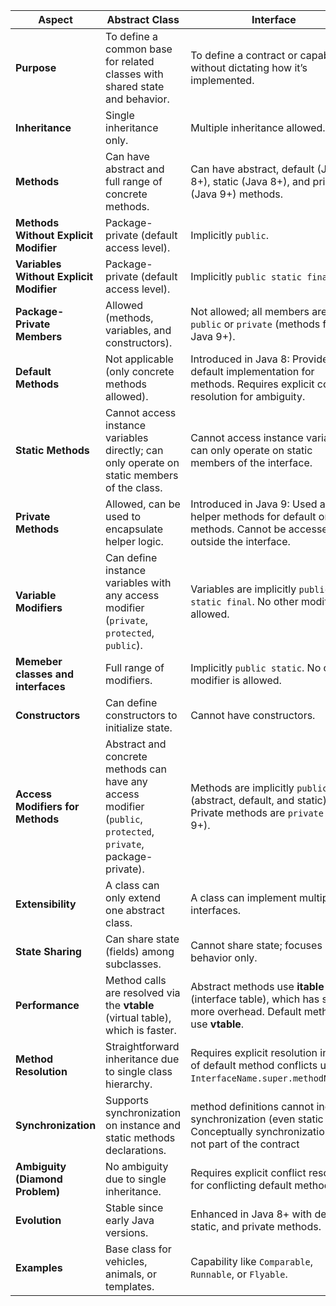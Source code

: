 | **Aspect**                     | **Abstract Class**                                       | **Interface**                                           |
|--------------------------------|----------------------------------------------------------|--------------------------------------------------------|
| **Purpose**                    | To define a common base for related classes with shared state and behavior. | To define a contract or capability without dictating how it’s implemented. |
| **Inheritance**                | Single inheritance only.                                 | Multiple inheritance allowed.                          |
| **Methods**                    | Can have abstract and full range of concrete methods.                 | Can have abstract, default (Java 8+), static (Java 8+), and private (Java 9+) methods. |
| **Methods Without Explicit Modifier** | Package-private (default access level).               | Implicitly `public`.                                   |
| **Variables Without Explicit Modifier** | Package-private (default access level).               | Implicitly `public static final`.                      |
| **Package-Private Members**    | Allowed (methods, variables, and constructors).          | Not allowed; all members are either `public` or `private` (methods from Java 9+). |
| **Default Methods**            | Not applicable (only concrete methods allowed).          | Introduced in Java 8: Provide default implementation for methods. Requires explicit conflict resolution for ambiguity. |
| **Static Methods**             | Cannot access instance variables directly; can only operate on static members of the class. | Cannot access instance variables; can only operate on static members of the interface. |
| **Private Methods**            | Allowed, can be used to encapsulate helper logic.        | Introduced in Java 9: Used as helper methods for default or static methods. Cannot be accessed outside the interface. |
| **Variable Modifiers**         | Can define instance variables with any access modifier (`private`, `protected`, `public`). | Variables are implicitly `public static final`. No other modifier is allowed. |
| **Memeber classes and interfaces**         |Full range of modifiers. | Implicitly `public static`. No other modifier is allowed. |
| **Constructors**               | Can define constructors to initialize state.            | Cannot have constructors.                              |
| **Access Modifiers for Methods**| Abstract and concrete methods can have any access modifier (`public`, `protected`, `private`, package-private). | Methods are implicitly `public` (abstract, default, and static). Private methods are `private` (Java 9+). |
| **Extensibility**              | A class can only extend one abstract class.              | A class can implement multiple interfaces.             |
| **State Sharing**              | Can share state (fields) among subclasses.              | Cannot share state; focuses on behavior only.          |
| **Performance**                | Method calls are resolved via the **vtable** (virtual table), which is faster. | Abstract methods use **itable** (interface table), which has slightly more overhead. Default methods use **vtable**. |
| **Method Resolution**          | Straightforward inheritance due to single class hierarchy. | Requires explicit resolution in case of default method conflicts using `InterfaceName.super.methodName()`. |
| **Synchronization**            | Supports synchronization on instance and static methods declarations. | method definitions cannot include synchronization (even static ones). Conceptually synchronization is not part of the contract |
| **Ambiguity (Diamond Problem)**| No ambiguity due to single inheritance.                 | Requires explicit conflict resolution for conflicting default methods. |
| **Evolution**                  | Stable since early Java versions.                       | Enhanced in Java 8+ with default, static, and private methods. |
| **Examples**                   | Base class for vehicles, animals, or templates.         | Capability like `Comparable`, `Runnable`, or `Flyable`. |

